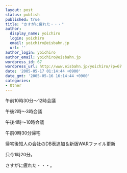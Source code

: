 ```yaml
---
layout: post
status: publish
published: true
title: "さすがに疲れた・・・"
author:
  display_name: yoichiro
  login: yoichiro
  email: yoichiro@eisbahn.jp
  url: ''
author_login: yoichiro
author_email: yoichiro@eisbahn.jp
wordpress_id: 67
wordpress_url: http://www.eisbahn.jp/yoichiro/?p=67
date: '2005-05-17 01:14:44 +0900'
date_gmt: '2005-05-16 16:14:44 +0900'
categories:
- Other
---
```


午前10時30分～12時会議

午後2時～3時会議

午後4時～10時会議

午前0時30分帰宅

帰宅後知人の会社のDB表追加＆新版WARファイル更新

只今1時20分。

さすがに疲れた・・・。
